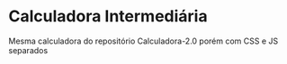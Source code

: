 # Calculadora Intermediária
Mesma calculadora do repositório Calculadora-2.0 porém com CSS e JS separados
